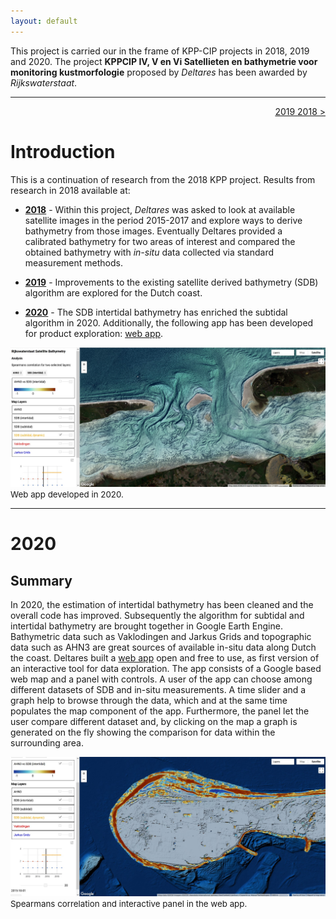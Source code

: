 ```yaml
---
layout: default
---
```


This project is carried our in the frame of KPP-CIP projects in 2018, 2019 and 2020. The project **KPPCIP IV, V en Vi Satellieten en bathymetrie voor monitoring kustmorfologie** proposed by _Deltares_ has been awarded by _Rijkswaterstaat_.

* * *

<p align='right'><a href="./2019.html">2019 </a> <a href="./2018.html">2018 ></a></p>

# [](#intro)Introduction

This is a continuation of research from the 2018 KPP project. Results from research in 2018 available at:
* [**2018**](./2018.html) - Within this project, _Deltares_ was asked to look at available satellite images in the period 2015-2017 and explore ways to derive bathymetry from those images. Eventually Deltares provided a calibrated bathymetry for two areas of interest and compared the obtained bathymetry with _in-situ_ data collected via standard measurement methods.

* [**2019**](#./2019.html) - Improvements to the existing satellite derived bathymetry (SDB) algorithm are explored for the Dutch coast.

* [**2020**](#2020) - The SDB intertidal bathymetry has enriched the subtidal algorithm in 2020. Additionally, the following app has been developed for product exploration: <a href="https://gena.users.earthengine.app/view/rws-bathymetry">web app</a>.

<div id="images">
  <a href="assets/images/app2020_1.jpg">
  <img class="doublefig" src="assets/images/app2020_1.jpg" alt="hi"  class="inline"/></a>
</div>
<span style="font-size:10pt"> Web app developed in 2020.</span>

***
# [](#2020)2020

## [](#summary)Summary

In 2020, the estimation of intertidal bathymetry has been cleaned and the overall code has improved. Subsequently the algorithm for subtidal and intertidal bathymetry are brought together in Google Earth Engine. Bathymetric data such as Vaklodingen and Jarkus Grids and topographic data such as AHN3 are great sources of available in-situ data along Dutch the coast. Deltares built a <a href="https://gena.users.earthengine.app/view/rws-bathymetry">web app</a> open and free to use, as first version of an interactive tool for data exploration. The app consists of a Google based web map and a panel with controls. A user of the app can choose among different datasets of SDB and in-situ measurements. A time slider and a graph help to browse through the data, which and at the same time populates the map component of the app. Furthermore, the panel let the user compare different dataset and, by clicking on the map a graph is generated on the fly showing the comparison for data within the surrounding area. 

<div id="images">
  <a href="assets/images/app2020_2.jpg">
  <img class="doublefig" src="assets/images/app2020_2.jpg" alt="hi"  class="inline"/></a>
</div>
<span style="font-size:10pt"> Spearmans correlation and interactive panel in the web app.</span>


